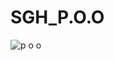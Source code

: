 # SGH_P.O.O
![p o o](https://github.com/Nikooll/SGH_P.O.O/assets/166524335/75a1b6e7-3c35-455c-8a99-fad06183c7ef)
